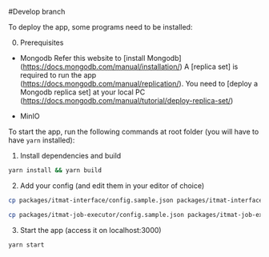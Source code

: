 #Develop branch

To deploy the app, some programs need to be installed:

0. Prerequisites
- Mongodb
Refer this website to [install Mongodb] (https://docs.mongodb.com/manual/installation/)
A [replica set] is required to run the app (https://docs.mongodb.com/manual/replication/).
You need to [deploy a Mongodb replica set] at your local PC (https://docs.mongodb.com/manual/tutorial/deploy-replica-set/)

- MinIO



To start the app, run the following commands at root folder (you will have to have `yarn` installed):

1. Install dependencies and build
```bash
yarn install && yarn build
```

2. Add your config (and edit them in your editor of choice)
```bash
cp packages/itmat-interface/config.sample.json packages/itmat-interface/config.json

cp packages/itmat-job-executor/config.sample.json packages/itmat-job-executor/config.json
```

3. Start the app (access it on localhost:3000)
```bash
yarn start
```

